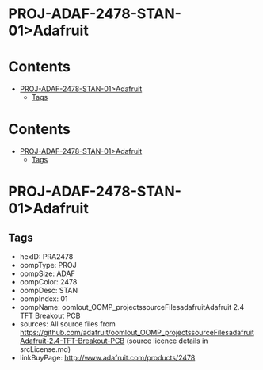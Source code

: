 
PROJ-ADAF-2478-STAN-01>Adafruit
===============================

Contents
========

* [PROJ-ADAF-2478-STAN-01>Adafruit](#proj-adaf-2478-stan-01adafruit)
	* [Tags](#tags)

Contents
========

* [PROJ-ADAF-2478-STAN-01>Adafruit](#proj-adaf-2478-stan-01adafruit)
	* [Tags](#tags)

# PROJ-ADAF-2478-STAN-01>Adafruit

## Tags

- hexID: PRA2478
- oompType: PROJ
- oompSize: ADAF
- oompColor: 2478
- oompDesc: STAN
- oompIndex: 01
- oompName: oomlout_OOMP_projectssourceFilesadafruitAdafruit 2.4 TFT Breakout PCB
- sources: All source files from https://github.com/adafruit/oomlout_OOMP_projectssourceFilesadafruitAdafruit-2.4-TFT-Breakout-PCB (source licence details in srcLicense.md)
- linkBuyPage: http://www.adafruit.com/products/2478
